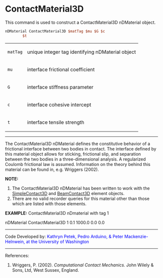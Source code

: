 # ContactMaterial3D

<p>This command is used to construct a ContactMaterial3D nDMaterial
object.</p>

```tcl
nDMaterial ContactMaterial3D $matTag $mu $G $c
        $t
```

<table>
<tbody>
<tr class="odd">
<td><code class="parameter-table-variable">matTag</code></td>
<td><p>unique integer tag identifying nDMaterial object</p></td>
</tr>
<tr class="even">
<td><code class="parameter-table-variable">mu</code></td>
<td><p>interface frictional coefficient</p></td>
</tr>
<tr class="odd">
<td><code class="parameter-table-variable">G</code></td>
<td><p>interface stiffness parameter</p></td>
</tr>
<tr class="even">
<td><code class="parameter-table-variable">c</code></td>
<td><p>interface cohesive intercept</p></td>
</tr>
<tr class="odd">
<td><code class="parameter-table-variable">t</code></td>
<td><p>interface tensile strength</p></td>
</tr>
</tbody>
</table>
<hr />
<p>The ContactMaterial3D nDMaterial defines the constitutive behavior of
a frictional interface between two bodies in contact. The interface
defined by this material object allows for sticking, frictional slip,
and separation between the two bodies in a three-dimensional analysis. A
regularized Coulomb frictional law is assumed. Information on the theory
behind this material can be found in, e.g. Wriggers (2002).</p>
<p><strong>NOTE:</strong></p>
<ol>
<li>The ContactMaterial3D nDMaterial has been written to work with the
<a href="SimpleContact3D" title="wikilink">SimpleContact3D</a> and <a
href="BeamContact3D" title="wikilink">BeamContact3D</a> element
objects.</li>
<li>There are no valid recorder queries for this material other than
those which are listed with those elements.</li>
</ol>
<p><strong>EXAMPLE:</strong> ContactMaterial3D nDmaterial with tag 1</p>
<p>nDMaterial ContactMaterial3D 1 0.1 1000.0 0.0 0.0</p>
<hr />
<p>Code Developed by: <span style="color:blue"> Kathryn Petek,
Pedro Arduino, &amp; Peter Mackenzie-Helnwein, at the University of
Washington </span></p>
<hr />
<p>References:</p>
<ol>
<li>Wriggers, P. (2002). <em>Computational Contact Mechanics.</em> John
Wilely &amp; Sons, Ltd, West Sussex, England.</li>
</ol>
